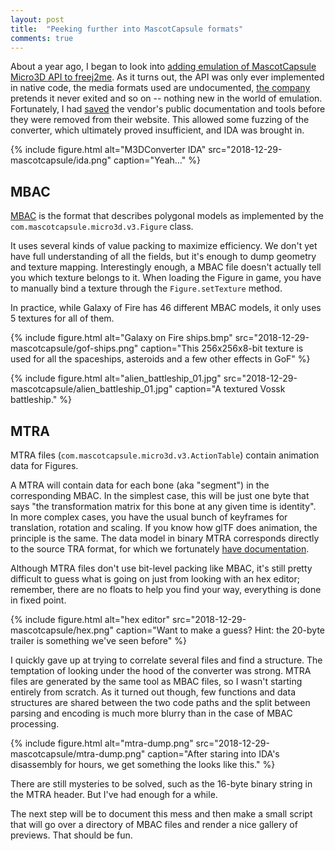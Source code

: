 ```yaml
---
layout: post
title:  "Peeking further into MascotCapsule formats"
comments: true
---
```


About a year ago, I began to look into [adding emulation of MascotCapsule Micro3D API to freej2me](https://github.com/hex007/freej2me/issues/27). As it turns out, the API was only ever implemented in native code, the media formats used are undocumented, [the company](https://www.hicorp.co.jp/en/) pretends it never exited and so on -- nothing new in the world of emulation. Fortunately, I had [saved](https://github.com/minexew/MascotCapsule_Archaeology/tree/master/Docs_Resources_SDK) the vendor's public documentation and tools before they were removed from their website. This allowed some fuzzing of the converter, which ultimately proved insufficient, and IDA was brought in.

{% include figure.html alt="M3DConverter IDA" src="2018-12-29-mascotcapsule/ida.png" caption="Yeah..." %}

MBAC
----

[MBAC](https://github.com/minexew/MascotCapsule_Archaeology/blob/master/Format_Descriptions/MBAC.md) is the format that describes polygonal models as implemented by the `com.mascotcapsule.micro3d.v3.Figure` class.

It uses several kinds of value packing to maximize efficiency. We don't yet have full understanding of all the fields, but it's enough to dump geometry and texture mapping. Interestingly enough, a MBAC file doesn't actually tell you which texture belongs to it. When loading the Figure in game, you have to manually bind a texture through the `Figure.setTexture` method.

In practice, while Galaxy of Fire has 46 different MBAC models, it only uses 5 textures for all of them.

{% include figure.html alt="Galaxy on Fire ships.bmp" src="2018-12-29-mascotcapsule/gof-ships.png" caption="This 256x256x8-bit texture is used for all the spaceships, asteroids and a few other effects in GoF" %}

{% include figure.html alt="alien_battleship_01.jpg" src="2018-12-29-mascotcapsule/alien_battleship_01.jpg" caption="A textured Vossk battleship." %}

MTRA
----

MTRA files (`com.mascotcapsule.micro3d.v3.ActionTable`) contain animation data for Figures.

A MTRA will contain data for each bone (aka "segment") in the corresponding MBAC. In the simplest case, this will be just one byte that says "the transformation matrix for this bone at any given time is identity". In more complex cases, you have the usual bunch of keyframes for translation, rotation and scaling. If you know how glTF does animation, the principle is the same. The data model in binary MTRA corresponds directly to the source TRA format, for which we fortunately [have documentation](https://github.com/minexew/MascotCapsule_Archaeology/blob/master/Docs_Resources_SDK/data_format_tra4_2_1.zip).

Although MTRA files don't use bit-level packing like MBAC, it's still pretty difficult to guess what is going on just from looking with an hex editor; remember, there are no floats to help you find your way, everything is done in fixed point.

{% include figure.html alt="hex editor" src="2018-12-29-mascotcapsule/hex.png" caption="Want to make a guess? Hint: the 20-byte trailer is something we've seen before" %}

I quickly gave up at trying to correlate several files and find a structure. The temptation of looking under the hood of the converter was strong. MTRA files are generated by the same tool as MBAC files, so I wasn't starting entirely from scratch. As it turned out though, few functions and data structures are shared between the two code paths and the split between parsing and encoding is much more blurry than in the case of MBAC processing.

{% include figure.html alt="mtra-dump.png" src="2018-12-29-mascotcapsule/mtra-dump.png" caption="After staring into IDA's disassembly for hours, we get something the looks like this." %}

There are still mysteries to be solved, such as the 16-byte binary string in the MTRA header. But I've had enough for a while.

The next step will be to document this mess and then make a small script that will go over a directory of MBAC files and render a nice gallery of previews. That should be fun.
